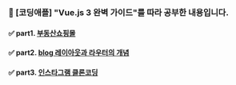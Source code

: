### 🐶  [코딩애플] "Vue.js 3 완벽 가이드"를 따라 공부한 내용입니다. 
#### ✅ part1. <a href="https://github.com/jaero0725/vueStudy/tree/master/vuedongsan">부동산쇼핑몰<a/>
#### ✅ part2. <a href="https://github.com/jaero0725/vueStudy/tree/master/blog">blog 레이아웃과 라우터의 개념<a/>
#### ✅ part3. <a href="#">인스타그램 클론코딩<a/>

